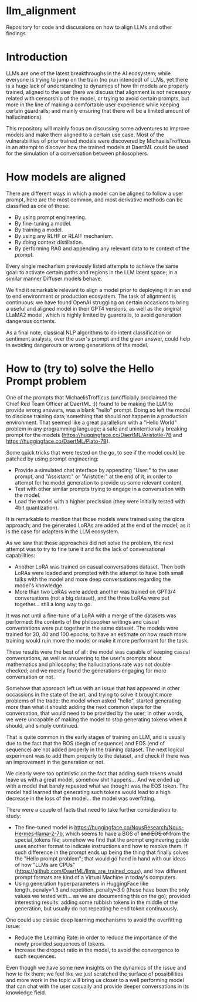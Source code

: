 # llm_alignment
Repository for code and discussions on how to align LLMs and other findings

# Introduction
LLMs are one of the latest breakthroughs in the AI ecosystem; while everyone is trying to jump on the train (no pun intended) of LLMs, yet there is a huge lack of understanding te dynamics of how thi models are properly trained, aligned to the user (here we discuss that alignment is not necessary related with censorship of the model, or trying to avoid certain prompts, but more in the line of making a comfortable user experience while keeping certain guardrails; and mainly ensuring that there will be a limited amount of hallucinations).

This repository will mainly focus on discussing some adventures to improve models and make them aligned to a certain use case. Most of the vulnerabilities of prior trained models were discovered by MichaelisTrofficus in an attempt to discover how the trained models at DaertML could be used for the simulation of a conversation between philosophers.

# How models are aligned
There are different ways in which a model can be aligned to follow a user prompt, here are the most common, and most derivative methods can be classified as one of those:
- By using prompt engineering.
- By fine-tuning a model.
- By training a model.
- By using any RLHF or RLAIF mechanism.
- By doing context distillation.
- By performing RAG and appending any relevant data to te context of the prompt.

Every single mechanism previously listed attempts to achieve the same goal: to activate certain paths and regions in the LLM latent space; in a similar manner Diffuser models behave.

We find it remarkable relevant to align a model prior to deploying it in an end to end environment or production ecosystem. The task of alignment is continuous: we have found OpenAI struggling on certain occasions to bring a useful and aligned model in their GPT4 versions, as well as the original LLaMA2 model, which is highly limited by guardrails, to avoid generation dangerous contents.

As a final note, classical NLP algorithms to do intent classification or sentiment analysis, over the user's prompt and the given answer, could help in avoiding dangerours or wrong generations of the model.

# How to (try to) solve the Hello Prompt problem
One of the prompts that MichaelisTrofficus (unofficially proclaimed the Chief Red Team Officer at DaertML :)) found to be making the LLM to provide wrong answers, was a blank "hello" prompt. Doing so left the model to disclose training data; something that should not happen in a production environment. That seemed like a great parallelism with a "Hello World" problem in any programming language; a safe and unintentionally breaking prompt for the models (https://huggingface.co/DaertML/Aristotle-7B and https://huggingface.co/DaertML/Plato-7B).

Some quick tricks that were tested on the go, to see if the model could be patched by using prompt engineering:
- Provide a simulated chat interface by appending "User:" to the user prompt, and "Assistant:" or "Aristotle:" at the end of it, in order to attempt for he model generation to provide us some relevant content.
- Test with other similar prompts trying to engage in a conversation with the model.
- Load the model with a higher precission (they were initially tested with 4bit quantization).
  
It is remarkable to mention that those models were trained using the qlora approach; and the generated LoRAs are added at the end of the model; as it is the case for adapters in the LLM ecosystem.

As we saw that these approaches did not solve the problem, the next attempt was to try to fine tune it and fix the lack of conversational capabilities:
- Another LoRA was trained on casual conversations dataset. Then both LoRAs were loaded and prompted with the attempt to have both small talks with the model and more deep conversations regarding the model's knowledge.
- More than two LoRAs were added: another was trained on GPT3/4 conversations (not a big dataset), and the three LoRAs were put together... still a long way to go.

It was not until a fine-tune of a LoRA with a merge of the datasets was performed: the contents of the philosopher writings and casual conversations were put together in the same dataset. The models were trained for 20, 40 and 100 epochs; to have an estimate on how much more training would ruin more the model or make it more performant for the task.

These results were the best of all: the model was capable of keeping casual conversations, as well as answering to the user's prompts about mathematics and philosophy; the hallucinations rate was not double checked; and we merely found the generations engaging for more conversation or not.

Somehow that approach left us with an issue that has appeared in other occassions in the state of the art, and trying to solve it brought more problems of the trade: the model when asked "hello", started generating more than what it should: adding the next common steps for the conversation, that would need to be provided by the user; in other words, we were uncapable of making the model to stop generating tokens when it should, and simply continued.

That is quite common in the early stages of training an LLM, and is usually due to the fact that the BOS (begin of sequence) and EOS (end of sequence) are not added properly in the training dataset. The next logical experiment was to add them properly to the dataset, and check if there was an improvement in the generation or not.

We clearly were too optimistic on the fact that adding such tokens would leave us with a great model, somehow shit happens... And we ended up with a model that barely repeated what we thought was the EOS token. The model had learned that generating such tokens would lead to a high decrease in the loss of the model... the model was overfitting.

There were a couple of facts that need to take further consideration to study:
- The fine-tuned model is https://huggingface.co/NousResearch/Nous-Hermes-llama-2-7b, which seems to have a BOS of <s> and EOS of </s> from the special_tokens file; somehow we find that the prompt engineering guide uses another format to indicate instructions and how to resolve them. If such difference in the prompt ends up being the thing that finally solves the "Hello prompt problem"; that would go hand in hand with our ideas of how "LLMs are CPUs" (https://github.com/DaertML/llms_are_trained_cpus), and how different prompt formats are kind of a Virtual Machine in today's computers.
- Using generation hyperparameters in HuggingFace like length_penaly=1.3 and repetition_penalty=3.0 (these have been the only values we tested with... as we are documenting this on the go); provided interesting results: adding some rubbish tokens in the middle of the generation, but usually do not repeating he end token continuously.

One could use classic deep learning mechanisms to avoid the overfitting issue:
- Reduce the Learning Rate: in order to reduce the importance of the newly provided sequences of tokens.
- Increase the dropout ratio in the model, to avoid the convergence to such sequences.

Even though we have some new insights on the dynamics of the issue and how to fix them; we feel like we just scratched the surface of possibilities and more work in the topic will bring us closer to a well performing model that can chat with the user casually and provide deeper conversations in its knowledge field.
